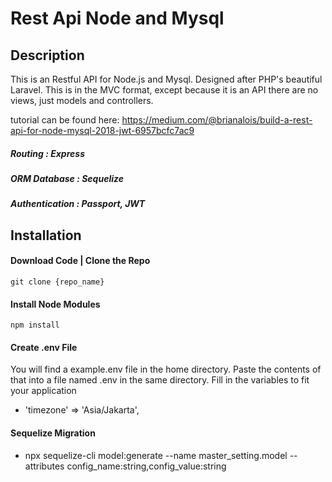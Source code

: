 # Rest Api Node and Mysql

## Description

This is an Restful API for Node.js and Mysql. Designed after PHP's beautiful Laravel. This is in the MVC format,
except because it is an API there are no views, just models and controllers.

tutorial can be found here: https://medium.com/@brianalois/build-a-rest-api-for-node-mysql-2018-jwt-6957bcfc7ac9

##### Routing : Express

##### ORM Database : Sequelize

##### Authentication : Passport, JWT

## Installation

#### Download Code | Clone the Repo

```
git clone {repo_name}
```

#### Install Node Modules

```
npm install
```

#### Create .env File

You will find a example.env file in the home directory. Paste the contents of that into a file named .env in the same directory.
Fill in the variables to fit your application

- 'timezone' => 'Asia/Jakarta',

#### Sequelize Migration

- npx sequelize-cli model:generate --name master_setting.model --attributes config_name:string,config_value:string
